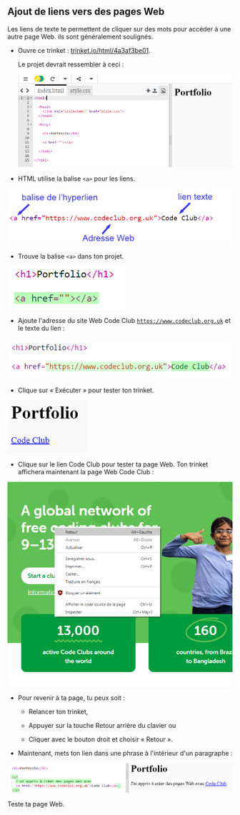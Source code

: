 ## Ajout de liens vers des pages Web

Les liens de texte te permettent de cliquer sur des mots pour accéder à une autre page Web. ils sont généralement soulignés.

+ Ouvre ce trinket : [trinket.io/html/4a3af3be01](https://trinket.io/html/4a3af3be01).
    
    Le projet devrait ressembler à ceci :
    
    ![capture d'écran](images/showcase-starter.png)

+ HTML utilise la balise `<a>` pour les liens.

![capture d'écran](images/showcase-link.png)

+ Trouve la balise `<a>` dans ton projet. 

![capture d'écran](images/showcase-a-template.png)

+ Ajoute l'adresse du site Web Code Club [`https://www.codeclub.org.uk`](https://www.codeclub.org.uk) et le texte du lien :

![capture d'écran](images/showcase-code-club.png)

+ Clique sur « Exécuter » pour tester ton trinket.

![capture d'écran](images/showcase-cc-output.png)

+ Clique sur le lien Code Club pour tester ta page Web. Ton trinket affichera maintenant la page Web Code Club : 

![capture d'écran](images/showcase-cc-website.png)

+ Pour revenir à ta page, tu peux soit :
    
    + Relancer ton trinket,
    
    + Appuyer sur la touche Retour arrière du clavier ou
    
    + Cliquer avec le bouton droit et choisir « Retour ».

+ Maintenant, mets ton lien dans une phrase à l'intérieur d'un paragraphe :

![capture d'écran](images/showcase-paragraph.png)

Teste ta page Web.